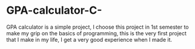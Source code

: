 # GPA-calculator-C-
GPA calculator is a simple project, I choose this project in 1st semester to make my grip on the basics of programming, this is the very first project that I make in my life, I get a very good experience when I made it.
